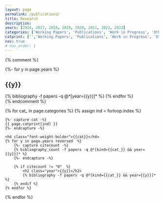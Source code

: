 ```yaml
---
layout: page
permalink: /publications/
title: Research
description: 
years: [2014, 2017, 2018, 2019, 2020, 2021, 2022, 2023]
categories: ['Working Papers', 'Publications', 'Work in Progress', 'Other']
catprint: ['','Working Papers', 'Publications', 'Work in Progress', 'Other']
nav: true
# nav_order: 1
---
```


{% comment %}
<!-- _pages/publications.md -->
<div class="publications">

{%- for y in page.years %}
  <h2 class="year">{{y}}</h2>
  {% bibliography -f papers -q @*[year={{y}}]* %}
{% endfor %}

</div>
{% endcomment %}

<div class="publications">

{% for cat_ in page.categories  %}
	{% assign ind = forloop.index %}

	{%- capture cat -%}
	{{ page.catprint[ind] }}
	{%- endcapture -%}
	
	<h4 class="font-weight-bolder">{{cat}}</h4>
	{% for y in page.years reversed  %}
		{%- capture citecount -%}
		{% bibliography_count -f papers -q @*[kind={{cat_}} && year={{y}}]* %}
		{%- endcapture -%}

		{% if citecount != "0"  %}
			<h2 class="year">{{y}}</h2>
			{% bibliography -f papers -q @*[kind={{cat_}} && year={{y}}]* %}
		{% endif %}
	{% endfor %}
{% endfor %}

</div>
